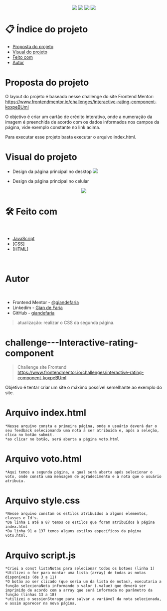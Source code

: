 <p align="center">
  <image
  src="https://img.shields.io/github/languages/count/giandefaria/challeng-interactive-card-details-form-main"
  />
  <image
  src="https://img.shields.io/github/languages/top/giandefaria/challeng-interactive-card-details-form-main"
  />
  <image
  src="https://img.shields.io/github/last-commit/giandefaria/challeng-interactive-card-details-form-main"
  />
  <image
  src="https://img.shields.io/github/watchers/giandefaria/challeng-interactive-card-details-form-main"
  />
</p>

# 📋 Índice do projeto


- [Proposta do projeto](#id01)
- [Visual do projeto](#id04)
- [Feito com](#id05)
- [Autor](#id07)

# Proposta do projeto <a name="id01"></a>

O layout do projeto é baseado nesse challenge do site Frontend Mentor: https://www.frontendmentor.io/challenges/interactive-rating-component-koxpeBUmI


O objetivo é criar um cartão de crédito interativo, onde a numeração da imagem é preenchida de acordo com os dados informados nos campos da página, vide exemplo constante no link acima.

Para executar esse projeto basta executar o arquivo index.html.


# Visual do projeto <a name="id04"></a>

<p align="center">

* Design da página principal no desktop
<image
src="./images/desktop-view.png"
/>

</p>

<p align="center">

* Design da página principal no celular
<div align="center">
  <image
  src="./images/mobile-view.png"
  />
</div>

</p>

# 🛠 Feito com <a name="id05"></a>

<br />

- [JavaScript](https://www.ecma-international.org/publications-and-standards/standards/ecma-262/)
- [CSS]
- [HTML]

<br />


# Autor <a name="id07"></a>

<br />

- Frontend Mentor - [@giandefaria](https://www.frontendmentor.io/profile/giandefaria)
- Linkedim - [Gian de Faria](www.linkedin.com/in/gianfaria)
- GitHub - [giandefaria](https://github.com/giandefaria)



>atualização: realizar o CSS da segunda página. 
# challenge---Interactive-rating-component
> Challenge site Frontend https://www.frontendmentor.io/challenges/interactive-rating-component-koxpeBUmI

Objetivo é tentar criar um site o máximo possível semelhante ao exemplo do site. 
# Arquivo index.html
    *Nesse arquivo consta a primeira página, onde o usuário deverá dar o seu feedback selecionando uma nota a ser atribuída e, após a seleção, clica no botão submit. 
    *ao clicar no botão, será aberta a página voto.html

# Arquivo voto.html
    *Aqui temos a segunda página, a qual será aberta após selecionar o voto, onde consta uma mensagem de agradecimento e a nota que o usuário atribuiu.

# Arquivo style.css
    *Nesse arquivo constam os estilos atribuídos a alguns elementos, classes e Id's. 
    *Da linha 1 até a 87 temos os estilos que foram atribuídos à página index.html
    *Da linha 91 a 137 temos alguns estilos específicos da página voto.html.

# Arquivo script.js
    *Criei a const listaNotas para selecionar todos os botoes (linha 1)
    *Utilizei o for para montar uma lista (array) de todas as notas disponíveis (de 3 a 11)
    *O botão ao ser clicado (que seria um da lista de notas), executaria a função selecionaNota informando o valor (.value) que deverá ser imprimido de acordo com a array que será informada no parâmetro da função (linhas 13 a 18)
    *utilizei o sessionStorage para salvar a variável da nota selecionada, e assim aparecer na nova página. 
